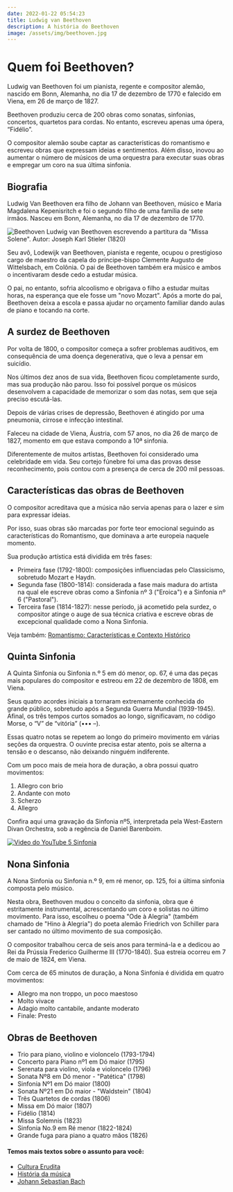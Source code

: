 ```yaml
---
date: 2022-01-22 05:54:23
title: Ludwig van Beethoven
description: A história do Beethoven
image: /assets/img/beethoven.jpg
---
```


# Quem foi Beethoven?

Ludwig van Beethoven foi um pianista, regente e compositor alemão, nascido em Bonn, Alemanha, no dia 17 de dezembro de 1770 e falecido em Viena, em 26 de março de 1827.

Beethoven produziu cerca de 200 obras como sonatas, sinfonias, concertos, quartetos para cordas. No entanto, escreveu apenas uma ópera, “Fidélio”.

O compositor alemão soube captar as características do romantismo e escreveu obras que expressam ideias e sentimentos. Além disso, inovou ao aumentar o número de músicos de uma orquestra para executar suas obras e empregar um coro na sua última sinfonia.

## Biografia

Ludwig Van Beethoven era filho de Johann van Beethoven, músico e Maria Magdalena Kepenisritch e foi o segundo filho de uma família de sete irmãos. Nasceu em Bonn, Alemanha, no dia 17 de dezembro de 1770.

![Beethoven](/assets/img/beethoven.jpg)
Ludwig van Beethoven escrevendo a partitura da "Missa Solene". Autor: Joseph Karl Stieler (1820)

Seu avô, Lodewijk van Beethoven, pianista e regente, ocupou o prestigioso cargo de maestro da capela do príncipe-bispo Clemente Augusto de Wittelsbach, em Colônia. O pai de Beethoven também era músico e ambos o incentivaram desde cedo a estudar música.

O pai, no entanto, sofria alcoolismo e obrigava o filho a estudar muitas horas, na esperança que ele fosse um "novo Mozart". Após a morte do pai, Beethoven deixa a escola e passa ajudar no orçamento familiar dando aulas de piano e tocando na corte.

## A surdez de Beethoven

Por volta de 1800, o compositor começa a sofrer problemas auditivos, em consequência de uma doença degenerativa, que o leva a pensar em suicídio.

Nos últimos dez anos de sua vida, Beethoven ficou completamente surdo, mas sua produção não parou. Isso foi possível porque os músicos desenvolvem a capacidade de memorizar o som das notas, sem que seja preciso escutá-las.

Depois de várias crises de depressão, Beethoven é atingido por uma pneumonia, cirrose e infecção intestinal.

Faleceu na cidade de Viena, Áustria, com 57 anos, no dia 26 de março de 1827, momento em que estava compondo a 10ª sinfonia.

Diferentemente de muitos artistas, Beethoven foi considerado uma celebridade em vida. Seu cortejo fúnebre foi uma das provas desse reconhecimento, pois contou com a presença de cerca de 200 mil pessoas.

## Características das obras de Beethoven

O compositor acreditava que a música não servia apenas para o lazer e sim para expressar ideias.

Por isso, suas obras são marcadas por forte teor emocional seguindo as características do Romantismo, que dominava a arte europeia naquele momento.

Sua produção artística está dividida em três fases:

- Primeira fase (1792-1800): composições influenciadas pelo Classicismo, sobretudo Mozart e Haydn.
- Segunda fase (1800-1814): considerada a fase mais madura do artista na qual ele escreve obras como a Sinfonia nº 3 ("Eroica") e a Sinfonia nº 6 ("Pastoral").
- Terceira fase (1814-1827): nesse período, já acometido pela surdez, o compositor atinge o auge de sua técnica criativa e escreve obras de excepcional qualidade como a Nona Sinfonia.

Veja também: [Romantismo: Características e Contexto Histórico](https://www.todamateria.com.br/romantismo-caracteristicas-e-contexto-historico/)

## Quinta Sinfonia

A Quinta Sinfonia ou Sinfonia n.º 5 em dó menor, op. 67, é uma das peças mais populares do compositor e estreou em 22 de dezembro de 1808, em Viena.

Seus quatro acordes iniciais a tornaram extremamente conhecida do grande público, sobretudo após a Segunda Guerra Mundial (1939-1945). Afinal, os três tempos curtos somados ao longo, significavam, no código Morse, o “V” de “vitória” (••• –).

Essas quatro notas se repetem ao longo do primeiro movimento em várias seções da orquestra. O ouvinte precisa estar atento, pois se alterna a tensão e o descanso, não deixando ninguém indiferente.

Com um poco mais de meia hora de duração, a obra possui quatro movimentos:

1. Allegro con brio
2. Andante con moto
3. Scherzo
4. Allegro

Confira aqui uma gravação da Sinfonia nº5,
interpretada pela West-Eastern Divan Orchestra, sob a regência de Daniel Barenboim.

[![ Video do YouTube 5 Sinfonia](/assets/img/beethoven5sinfonia.jpg)](https://youtu.be/Kpm0aoqhxtk "Video do YouTube 5 Sinfonia")

## Nona Sinfonia

A Nona Sinfonia ou Sinfonia n.º 9, em ré menor, op. 125, foi a última sinfonia composta pelo músico.

Nesta obra, Beethoven mudou o conceito da sinfonia, obra que é estritamente instrumental, acrescentando um coro e solistas no último movimento. Para isso, escolheu o poema "Ode à Alegria" (também chamado de "Hino à Alegria") do poeta alemão Friedrich von Schiller para ser cantado no último movimento de sua composição.

O compositor trabalhou cerca de seis anos para terminá-la e a dedicou ao Rei da Prússia Frederico Guilherme III (1770-1840). Sua estreia ocorreu em 7 de maio de 1824, em Viena.

Com cerca de 65 minutos de duração, a Nona Sinfonia é dividida em quatro movimentos:

- Allegro ma non troppo, un poco maestoso
- Molto vivace
- Adagio molto cantabile, andante moderato
- Finale: Presto

## Obras de Beethoven

- Trio para piano, violino e violoncelo (1793-1794)
- Concerto para Piano nº1 em Dó maior (1795)
- Serenata para violino, viola e violoncelo (1796)
- Sonata Nº8 em Dó menor - "Patética" (1798)
- Sinfonia Nº1 em Dó maior (1800)
- Sonata Nº21 em Dó maior - "Waldstein" (1804)
- Três Quartetos de cordas (1806)
- Missa em Dó maior (1807)
- Fidélio (1814)
- Missa Solemnis (1823)
- Sinfonia No.9 em Ré menor (1822-1824)
- Grande fuga para piano a quatro mãos (1826)

#### Temos mais textos sobre o assunto para você:

- [Cultura Erudita](https://www.todamateria.com.br/cultura-erudita/)
- [História da música](https://www.todamateria.com.br/historia-da-musica/)
- [Johann Sebastian Bach](https://www.todamateria.com.br/johann-sebastian-bach/)
